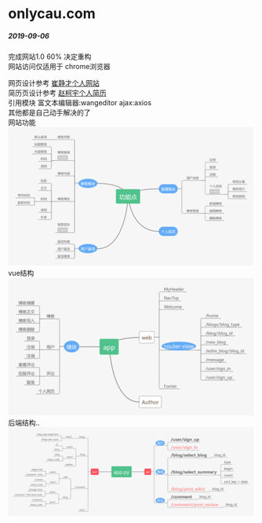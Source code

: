 # onlycau.com  
##### 2019-09-06
完成网站1.0 60% 决定重构  
网站访问仅适用于 chrome浏览器  

网页设计参考 <a href="cuiqingcai.com" target="_blank">崔静才个人网站</a>  
简历页设计参考 <a href="www.flqin.com" target="_blank">赵柯宇个人简历</a>  
引用模块 富文本编辑器:wangeditor  ajax:axios   
其他都是自己动手解决的了  
网站功能  
![alt](about/content.png)  
vue结构  
![alt](about/vue.png)
后端结构..
![alt](about/back_end.png)
